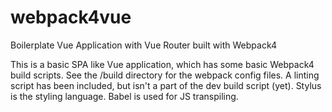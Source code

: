 # webpack4vue
Boilerplate Vue Application with Vue Router built with Webpack4

This is a basic SPA like Vue application, which has some basic Webpack4 build scripts. See the /build directory for the webpack config files. A linting script has been included, but isn't a part of the dev build script (yet). Stylus is the styling language. Babel is used for JS transpiling. 
